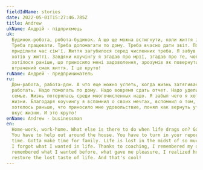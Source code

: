 ```yaml
---
fieldIdName: stories
date: 2022-05-01T15:27:46.785Z
title: Andrew
ukName: Андрій - підприємець
uk:
  Будинок-робота, робота-будинок. А що ще можна встигнути, коли життя затягує?
  Треба працювати. Треба допомагати по дому. Треба вчасно дати звіт. Потрібно
  приділити час сім'ї. Життя загубилося серед численних треба. Я забув що я
  хотів у житті. Завдяки коучінгу я згадав про мрії, згадав про те, чого
  хотілося раніше, що приносило мені задоволення, зрозумів як повернути
  втрачений смак життя. І це круто!
ruName: Андрей - предприниматель
ru:
  Дом-работа, работа-дом. А что еще можно успеть, когда жизнь затягивает? Надо
  работать. Надо помогать по дому. Надо вовремя сдать отчет. Надо уделить время
  семье. Жизнь потерялась среди многочисленных надо. Я забыл чего я хотел в
  жизни. Благодаря коучингу я вспомнил о своих мечтах, вспомнил о том, чего
  хотелось раньше, что приносило мне удовольствие, понял как вернуть утраченный
  вкус жизни. И это круто!
enName: Andrew - businessman
en:
  Home-work, work-home. What else is there to do when life drags on? Gotta work.
  You have to help out around the house. You have to turn in your reports on
  time. Gotta make time for family. Life is lost in the midst of so much to do.
  I forgot what I wanted in life. Thanks to coaching, I remembered my dreams,
  remembered what I wanted before, what gave me pleasure, I realized how to
  restore the lost taste of life. And that's cool!
---
```

